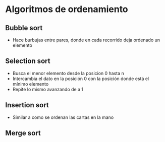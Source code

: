 # Algoritmos de ordenamiento

## Bubble sort

* Hace burbujas entre pares, donde en cada recorrido deja ordenado un elemento

## Selection sort

* Busca el menor elemento desde la posicion 0 hasta n
* Intercambia el dato en la posición 0 con la posición donde está el mínimo elemento
* Repite lo mismo avanzando de a 1 
  
## Insertion sort
 
* Similar a como se ordenan las cartas en la mano
  
## Merge sort